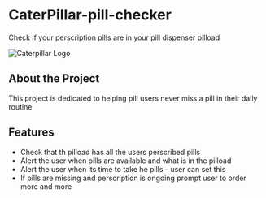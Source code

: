 # CaterPillar-pill-checker
Check if your perscription pills are in your pill dispenser pilload 

![Caterpillar Logo](/Users/owner/Projects/pill_id_app/static/caterpillar.webp)

## About the Project

This project is dedicated to helping pill users never miss a pill in their daily routine

## Features

- Check that th pilload has all the users perscribed pills
- Alert the user when pills are available and what is in the pilload
- Alert the user when its time to take he pills - user can set this 
- If pills are missing and perscription is ongoing prompt user to order more
and more